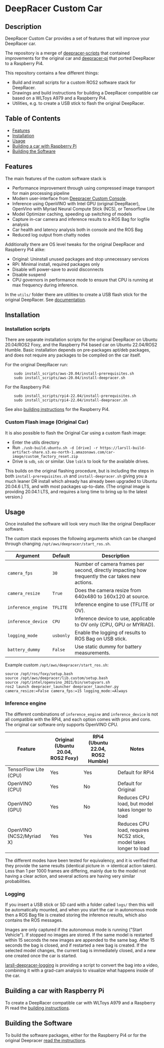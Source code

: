 # DeepRacer Custom Car

## Description

DeepRacer Custom Car provides a set of features that will improve your DeepRacer car.

The repository is a merge of [deepracer-scripts](https://github.com/davidfsmith/deepracer-scripts) that contained improvements for the original car and [deepracer-pi](https://github.com/larsll/deepracer-pi) that ported DeepRacer to a Raspberry Pi4.

This repository contains a few different things:
 - Build and install scripts for a custom ROS2 software stack for DeepRacer.
 - Drawings and build instructions for building a DeepRacer compatible car based on a WLToys A979 and a Raspberry Pi4.
 - Utilities, e.g. to create a USB stick to flash the original DeepRacer.

## Table of Contents

- [Features](#features)
- [Installation](#installation)
- [Usage](#usage)
- [Building a car with Raspberry Pi](#building-a-car-with-raspberry-pi)
- [Building the Software](#building-the-software)

## Features

The main features of the custom software stack is
- Performance improvement through using compressed image transport for main processing pipeline
- Modern user-interface from [Deepracer Custom Console](https://github.com/aws-deepracer-community/deepracer-custom-console).
- Inference using OpenVINO with Intel GPU (original DeepRacer), OpenVino with Myriad Neural Compute Stick (NCS), or Tensorflow Lite
- Model Optimizer caching, speeding up switching of models
- Capture in-car camera and inference results to a ROS Bag for logfile analysis
- Car health and latency analysis both in console and the ROS Bag
- Reduced log output from chatty nodes

Additionally there are OS level tweaks for the original DeepRacer and Raspberry Pi4 alike:
 - Original: Uninstall unused packages and stop unnecessary services
 - RPi: Minimal install, required packages only
 - Disable wifi power-save to avoid disconnects
 - Disable suspend
 - CPU governors in performance mode to ensure that CPU is running at max frequency during inference.

In the `utils/` folder there are utilities to create a USB flash stick for the original DeepRacer. See [documentation](docs/utilities.md).

## Installation

### Installation scripts

There are separate installation scripts for the original DeepRacer on Ubuntu 20.04/ROS2 Foxy, and the Raspberry Pi4 based car on Ubuntu 22.04/ROS2 Humble. Basic installation depends on pre-packages apt/deb packages, and does not require any packages to be compiled on the car itself.

For the original DeepRacer run:

        sudo install_scripts/aws-20.04/install-prerequisites.sh
        sudo install_scripts/aws-20.04/install-deepracer.sh

For the Raspberry Pi4:

        sudo install_scripts/rpi4-22.04/install-prerequisites.sh
        sudo install_scripts/rpi4-22.04/install-deepracer.sh

See also [building instructions](docs/raspberry_pi.md) for the Raspberry Pi4.

### Custom Flash image (Original Car)

It is also possible to flash the Original Car using a custom flash image:
* Enter the utils directory
* Run `./usb-build.ubuntu.sh -d [drive] -r https://larsll-build-artifact-share.s3.eu-north-1.amazonaws.com/car-image/custom_factory_reset.zip`
* Drive is `sdb`, `sdc` or similar. Use `lsblk` to look for the available drives.

This builds on the original flashing procedure, but is including the steps in both `install-prerequisites.sh` and `install-deepracer.sh` giving you a much
leaner DR install which already has already been upgraded to Ubuntu 20.04.6 LTS, and with most packages up-to-date. (The original image is providing 20.04.1 LTS, 
and requires a long time to bring up to the latest version.)

## Usage

Once installed the software will look very much like the original DeepRacer software.

The custom stack exposes the following arguments which can be changed through changing `/opt/aws/deepracer/start_ros.sh`.

| Argument | Default | Description | 
| -------- | ------- | ----------- |
| `camera_fps` | `30` | Number of camera frames per second, directly impacting how frequently the car takes new actions. |
| `camera_resize` | `True` | Does the camera resize from 640x480 to 160x120 at source. | 
| `inference_engine` | `TFLITE` | Inference engine to use (TFLITE or OV). |
| `inference_device` | `CPU` | Inference device to use, applicable to OV only (CPU, GPU or MYRIAD). |
| `logging_mode` | `usbonly` | Enable the logging of results to ROS Bag on USB stick. |
| `battery_dummy` | `False` | Use static dummy for battery measurements. |

Example custom `/opt/aws/deepracer/start_ros.sh`:
    
    source /opt/ros/foxy/setup.bash
    source /opt/aws/deepracer/lib.custom/setup.bash
    source /opt/intel/openvino_2021/bin/setupvars.sh
    ros2 launch deepracer_launcher deepracer_launcher.py camera_resize:=False camera_fps:=15 logging_mode:=Always

### Inference engine 

The different combinations of `inference_engine` and `inference_device` is not all compatible with the RPi4, and each option comes with pros and cons. The original car software only supports OpenVINO CPU.

| Feature                | Original (Ubuntu 20.04, ROS2 Foxy) | RPi4 (Ubuntu 22.04, ROS2 Humble) | Notes                                      |
|------------------------|-------------------------------------|-----------------------------------|--------------------------------------------|
| TensorFlow Lite (CPU)  | Yes                                 | Yes                               | Default for RPi4                           |
| OpenVINO (CPU)         | Yes                                 | No                                | Default for Original                       |
| OpenVINO (GPU)         | Yes                                 | No                                | Reduces CPU load, but model takes longer to load |
| OpenVINO (NCS2/Myriad X) | Yes                              | Yes                               | Reduces CPU load, requires NCS2 stick, model takes longer to load |

The different modes have been tested for equivalency, and it is verified that they provide the same results (identical picture in -> identical action taken). Less than 1 per 1000 frames are differing, mainly due to the model not having a clear action, and several actions are having very similar probabilities.

### Logging

If you insert a USB stick or SD card with a folder called `logs/` then this will be automatically mounted, and when you start the car in autonomous mode then a ROS Bag file is created storing the inference results, which also contains the ROS messages.

Images are only captured if the autonomous mode is running ("Start Vehicle"). If stopped no images are stored. If the same model is restarted within 15 seconds the new images are appended to the same bag. After 15 seconds the bag is closed, and if restarted a new bag is created. If the selected model changes, the current bag is immediately closed, and a new one created once the car is started.

[larsll-deepracer-logging](https://github.com/larsll/larsll-deepracer-logging.git) is providing a script to convert the bag into a video, combining it with a grad-cam analysis to visualize what happens inside of the car.

## Building a car with Raspberry Pi

To create a DeepRacer compatible car with WLToys A979 and a Raspberry Pi read the [building instructions](docs/raspberry_pi.md).

## Building the Software

To build the software packages, either for the Raspberry Pi4 or for the original Deepracer [read the instructions](docs/build_sw.md).

